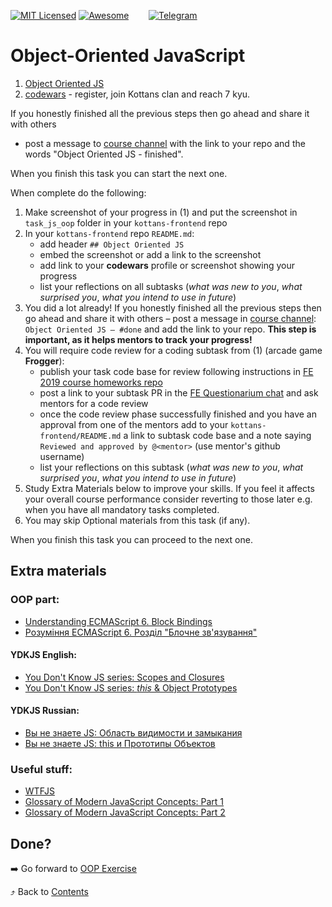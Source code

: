 [![MIT Licensed][icon-mit]][license]
[![Awesome][icon-awesome]][awesome]
&nbsp;&nbsp;&nbsp;&nbsp;&nbsp;&nbsp;
[![Telegram][icon-chat]][chat]

# Object-Oriented JavaScript

1. [Object Oriented JS](https://classroom.udacity.com/courses/ud015)
1. [codewars](https://www.codewars.com/) - register, join Kottans clan and reach 7 kyu.

If you honestly finished all the previous steps then go ahead and share it with others
- post a message to [course channel][chat] with the link to your
repo and the words "Object Oriented JS - finished".

When you finish this task you can start the next one.

When complete do the following:
1. Make screenshot of your progress in (1)
   and put the screenshot in `task_js_oop` folder in
   your `kottans-frontend` repo
1. In your `kottans-frontend` repo `README.md`:
   * add header `## Object Oriented JS`
   * embed the screenshot or add a link to the screenshot
   * add link to your **codewars** profile or screenshot
     showing your progress
   * list your reflections on all subtasks
     (_what was new to you_, _what surprised you_, _what you intend to use in future_)
1. You did a lot already! If you honestly finished all the previous steps then go ahead
   and share it with others –
   post a message in [course channel][chat]:
   `Object Oriented JS — #done` and add the link to your repo. **This step is important, as it helps mentors to track your progress!**
1. You will require code review for a coding subtask from (1)
   (arcade game **Frogger**):
   * publish your task code base for review following instructions
     in [FE 2019 course homeworks repo](https://github.com/kottans/frontend-2019-homeworks)
   * post a link to your subtask PR in the
     [FE Questionarium chat](https://t.me/joinchat/DmX0JAl-mh5W0jrWli8Ycw)
     and ask mentors for a code review
   * once the code review phase successfully finished
     and you have an approval from one of the mentors
     add to your `kottans-frontend/README.md`
     a link to subtask code base and
     a note saying `Reviewed and approved by @<mentor>`
     (use mentor's github username)
   * list your reflections on this subtask
     (_what was new to you_, _what surprised you_, _what you intend to use in future_)
1. Study Extra Materials below to improve your skills.
   If you feel it affects your overall course performance consider
   reverting to those later e.g. when you have all mandatory tasks completed.
1. You may skip Optional materials from this task (if any).

When you finish this task you can proceed to the next one.

## Extra materials

### OOP part: 

- [Understanding ECMAScript 6. Block Bindings](https://leanpub.com/understandinges6/read/#leanpub-auto-block-bindings)
- [Рoзуміння ECMAScript 6. Розділ "Блочне зв'язування"](https://understandinges6.denysdovhan.com/manuscript/01-Block-Bindings.html)

#### YDKJS English:

- [You Don't Know JS series: Scopes and Closures](https://github.com/getify/You-Dont-Know-JS/blob/master/scope%20&%20closures/README.md#you-dont-know-js-scope--closures)
- [You Don't Know JS series: _this_ & Object Prototypes](https://github.com/getify/You-Dont-Know-JS/blob/master/this%20&%20object%20prototypes/README.md#you-dont-know-js-this--object-prototypes)

#### YDKJS Russian:

- [Вы не знаете JS: Область видимости и замыкания](https://github.com/azat-io/you-dont-know-js-ru/blob/master/scope%20%26%20closures/README.md#%D0%92%D1%8B-%D0%BD%D0%B5-%D0%B7%D0%BD%D0%B0%D0%B5%D1%82%D0%B5-js-%D0%9E%D0%B1%D0%BB%D0%B0%D1%81%D1%82%D1%8C-%D0%B2%D0%B8%D0%B4%D0%B8%D0%BC%D0%BE%D1%81%D1%82%D0%B8-%D0%B8-%D0%B7%D0%B0%D0%BC%D1%8B%D0%BA%D0%B0%D0%BD%D0%B8%D1%8F)
- [Вы не знаете JS: this и Прототипы Объектов](https://github.com/azat-io/you-dont-know-js-ru/blob/master/this%20%26%20object%20prototypes/README.md#you-dont-know-js-this--object-prototypes)

### Useful stuff:

- [WTFJS](https://github.com/denysdovhan/wtfjs/blob/master/README.md)
- [Glossary of Modern JavaScript Concepts: Part 1](https://auth0.com/blog/glossary-of-modern-javascript-concepts/)
- [Glossary of Modern JavaScript Concepts: Part 2](https://auth0.com/blog/glossary-of-modern-javascript-concepts-part-2/)


## Done?

➡️ Go forward to [OOP Exercise](js-post-oop.md)

⤴️ Back to [Contents](../contents.md)


[icon-chat]: https://img.shields.io/badge/chat-on%20telegram-blue.svg
[icon-mit]: https://img.shields.io/badge/license-MIT-blue.svg
[icon-awesome]: https://cdn.rawgit.com/sindresorhus/awesome/d7305f38d29fed78fa85652e3a63e154dd8e8829/media/badge.svg

[license]: https://github.com/Kottans/web/blob/master/LICENSE.md
[awesome]: https://github.com/sindresorhus/awesome#front-end-development
[chat]: https://t.me/joinchat/CX8EF1JmLm9IM6J6oy2U7Q
